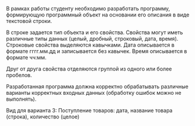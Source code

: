 <!-- Задание на лабораторную 1-->
В рамках работы студенту необходимо разработать программу, 
формирующую программный объект на основании его описания в виде 
текстовой строки. 

В строке задается тип объекта и его свойства. Свойства могут иметь 
различные типы данных (целый, дробный, строковый, дата, время). 
Строковые свойства выделяются кавычками. Дата описывается в формате 
гггг.мм.дд и записывается без кавычек. Время описывается в формате чч:мм.

 Друг от друга свойства отделяются группой из одного или более 
пробелов.

 Разработанная программа должна корректно обрабатывать различные 
варианты корректных входных данных (обработку ошибок можно не 
выполнять).

Вид для варианта 3: Поступление товаров: дата, название товара (строка), количество (целое)